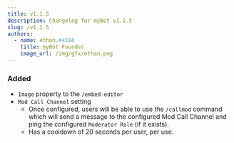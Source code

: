 ```yaml
---
title: v1.1.5
description: Changelog for myBot v1.1.5
slug: /v1.1.5
authors:
  - name: ethan.#4188
    title: myBot Founder
    image_url: /img/gfx/ethan.png
---
```


### Added

- `Image` property to the `/embed-editor`
- `Mod Call Channel` setting
  - Once configured, users will be able to use the `/callmod` command which will send a message to the configured Mod Call Channel and ping the configured `Moderator Role` (if it exists).
  - Has a cooldown of 20 seconds per user, per use.